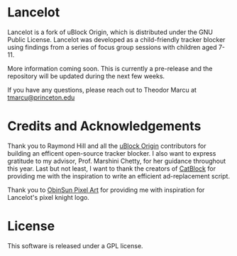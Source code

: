 # Lancelot

Lancelot is a fork of uBlock Origin, which is distributed under the GNU Public License. Lancelot was developed as a child-friendly tracker blocker using findings from a series of focus group sessions with children aged 7-11.

More information coming soon. This is currently a pre-release and the repository will be updated during the next few weeks.

If you have any questions, please reach out to Theodor Marcu at tmarcu@princeton.edu

# Credits and Acknowledgements

Thank you to Raymond Hill and all the [uBlock Origin](https://github.com/gorhill/uBlock/) contributors for building an efficent open-source tracker blocker. I also want to express gratitude to my advisor, Prof. Marshini Chetty, for her guidance throughout this year. Last but not least, I want to thank the creators of [CatBlock](https://github.com/CatBlock/catblock) for providing me with the inspiration to write an efficient ad-replacement  script.

Thank you to [ObinSun Pixel Art](https://www.zazzle.com/8_bit_knight_16x16_sprite_pixel_art_poster-228987731767650957) for providing me with inspiration for Lancelot's pixel knight logo. 

# License

This software is released under a GPL license.
